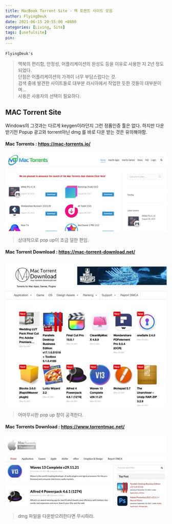 ```yaml
---
title: MacBook Torrent Site - 맥 토렌트 사이트 모음
author: FlyingDeuk
date: 2021-06-15 20:55:00 +0800
categories: [Living, Site]
tags: [usefulsite]
pin:
---
```


`FlyingDeuk's`
> 맥북의 편리함, 안정성, 어플리케이션의 완성도 등을 이유로 사용한 지 2년 정도되었다. <br>
단점은 어플리케이션의 가격이 너무 부담스럽다는 것. <br>
검색 중에 발견한 사이트들로 대부분 러시아에서 작업한 듯한 것들이 대부분이며... <br>
사용은 사용자의 선택이 필요하다.

## MAC Torrent Site
Windows의 그것과는 다르게 keygen이라던지 그런 정품인증 툴은 없다. 하지만 다운받기전 Popup 광고와 torrent아닌 dmg 를 바로 다운 받는 것은 유의해야함.

#### Mac Torrents : <https://mac-torrents.io/>
![macsite](/img/living/site/macsite1.jpg)

> 상대적으로 pop up이 조금 덜한 편임.

#### Mac Torrent Download : <https://mac-torrent-download.net/>
![macsite](/img/living/site/macsite2.jpg)

> 어마무시한 pop up 창이 공격한다.

#### Mac Torrents Download : <https://www.torrentmac.net/>
![macsite](/img/living/site/macsite3.jpg)

> dmg 파일을 다운받으려한다면 무시하라.
